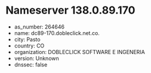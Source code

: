 # Nameserver 138.0.89.170

* as_number: 264646
* name: dc89-170.dobleclick.net.co.
* city: Pasto
* country: CO
* organization: DOBLECLICK SOFTWARE E INGENERIA
* version: Unknown
* dnssec: false
